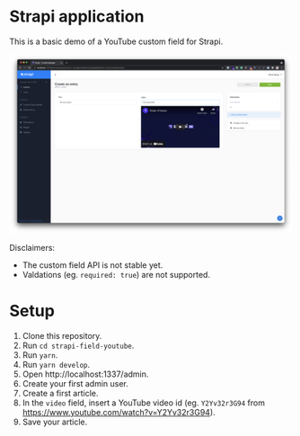 # Strapi application

This is a basic demo of a YouTube custom field for Strapi.

<img src="./public/screenshot.png"/>

Disclaimers:

- The custom field API is not stable yet.
- Valdations (eg. `required: true`) are not supported.

# Setup

1. Clone this repository.
2. Run `cd strapi-field-youtube`.
3. Run `yarn`.
4. Run `yarn develop`.
5. Open http://localhost:1337/admin.
6. Create your first admin user.
7. Create a first article.
8. In the `video` field, insert a YouTube video id (eg. `Y2Yv32r3G94` from https://www.youtube.com/watch?v=Y2Yv32r3G94).
9. Save your article.
